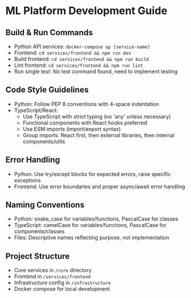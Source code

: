 # ML Platform Development Guide

## Build & Run Commands
- Python API services: `docker-compose up [service-name]`
- Frontend: `cd services/frontend && npm run dev`
- Build frontend: `cd services/frontend && npm run build`
- Lint frontend: `cd services/frontend && npm run lint`
- Run single test: No test command found, need to implement testing

## Code Style Guidelines
- Python: Follow PEP 8 conventions with 4-space indentation
- TypeScript/React: 
  - Use TypeScript with strict typing (no 'any' unless necessary)
  - Functional components with React hooks preferred
  - Use ESM imports (import/export syntax)
  - Group imports: React first, then external libraries, then internal components/utils

## Error Handling
- Python: Use try/except blocks for expected errors, raise specific exceptions
- Frontend: Use error boundaries and proper async/await error handling

## Naming Conventions
- Python: snake_case for variables/functions, PascalCase for classes
- TypeScript: camelCase for variables/functions, PascalCase for components/classes
- Files: Descriptive names reflecting purpose, not implementation

## Project Structure
- Core services in `/core` directory
- Frontend in `/services/frontend`
- Infrastructure config in `/infrastructure`
- Docker compose for local development